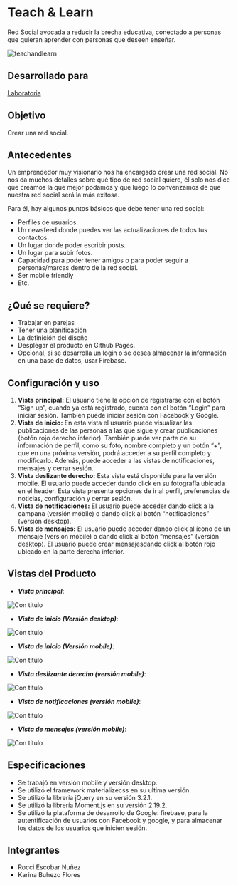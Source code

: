 # Teach & Learn
Red Social avocada a reducir la brecha educativa, conectado a personas que quieran aprender con personas que deseen enseñar.

![teachandlearn](https://user-images.githubusercontent.com/32303418/36364015-6d46494a-150f-11e8-90fd-906aa94a0941.jpg)

## Desarrollado para
 [Laboratoria](http://laboratoria.la)


## Objetivo
Crear una red social.

## Antecedentes
Un emprendedor muy visionario nos ha encargado crear una red social. No nos da muchos detalles sobre qué tipo de red social quiere, él solo nos dice que creamos la que mejor podamos y que luego lo convenzamos de que nuestra red social será la más exitosa.

Para él, hay algunos puntos básicos que debe tener una red social:

* Perfiles de usuarios.
* Un newsfeed donde puedes ver las actualizaciones de todos tus contactos.
* Un lugar donde poder escribir posts.
* Un lugar para subir fotos.
* Capacidad para poder tener amigos o para poder seguir a personas/marcas dentro de la red social.
* Ser mobile friendly
* Etc.

## ¿Qué se requiere?
* Trabajar en parejas
* Tener una planificación
* La definición del diseño
* Desplegar el producto en Github Pages.
* Opcional, si se desarrolla un login o se desea almacenar la información en una base de datos, usar Firebase.

## Configuración y uso
1. **Vista principal:** El usuario tiene la opción de registrarse con el botón “Sign up”, cuando ya está registrado, cuenta con el botón “Login” para iniciar sesión. También puede iniciar sesión con Facebook y Google.
2. **Vista de inicio:** En esta vista el usuario puede visualizar las publicaciones de las personas a las que sigue y crear publicaciones (botón rojo derecho inferior). También puede ver parte de su información de perfil, como su foto, nombre completo y un botón “+”, que en una próxima versión, podrá acceder a su perfil completo y modificarlo.
Además, puede acceder a las vistas de notificaciones, mensajes y cerrar sesión.
3. **Vista deslizante derecho:** Esta vista está disponible para la versión mobile. El usuario puede acceder dando click en su fotografía ubicada en el header. Esta vista presenta opciones de ir al perfil, preferencias de noticias, configuración y cerrar sesión.
4. **Vista de notificaciones:** El usuario puede acceder dando click a la campana (versión móbile) o dando click al botón “notificaciones” (versión desktop).
5. **Vista de mensajes:** El usuario puede acceder dando click al ícono de un mensaje (versión móbile) o dando click al botón “mensajes” (versión desktop). El usuario puede crear mensajesdando click al botón rojo ubicado en la parte derecha inferior.

## Vistas del Producto

* **_Vista principal_**:

![Con titulo](assets/docs/vista-principal.png "titulo")

* **_Vista de inicio (Versión desktop)_**:

![Con titulo](assets/docs/vista-inicio-dest.png "titulo")

* **_Vista de inicio (Versión mobile)_**:

![Con titulo](assets/docs/vista-inicio-mob.png "titulo")

* **_Vista deslizante derecho (versión mobile)_**:

![Con titulo](assets/docs/vista-deslizante.png "titulo")

* **_Vista de notificaciones (versión mobile)_**:

![Con titulo](assets/docs/vista-notif.png "titulo")

* **_Vista de mensajes (versión mobile)_**:

![Con titulo](assets/docs/vista-mensajes.png "titulo")

## Especificaciones
* Se trabajó en versión mobile y versión desktop.
* Se utilizó el framework materializecss en su ultima versión.
* Se utilizó la librería jQuery en su versión 3.2.1.
* Se utilizó la librería Moment.js en su versión 2.19.2.
* Se utilizó la plataforma de desarrollo de Google: firebase, para la autentificación de usuarios con Facebook y google, y para almacenar los datos de los usuarios que inicien sesión.

## Integrantes
* Rocci Escobar Nuñez
* Karina Buhezo Flores
